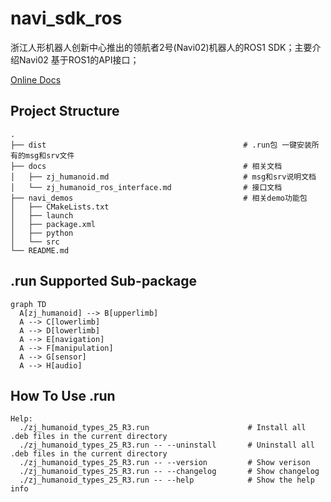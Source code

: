 # navi_sdk_ros
浙江人形机器人创新中心推出的领航者2号(Navi02)机器人的ROS1 SDK；主要介绍Navi02 基于ROS1的API接口；

[Online Docs](https://zj-humanoid.github.io/navi_sdk_documents/)

## Project Structure

```
.
├── dist                                            # .run包 一键安装所有的msg和srv文件
├── docs                                            # 相关文档
│   ├── zj_humanoid.md                              # msg和srv说明文档
│   └── zj_humanoid_ros_interface.md                # 接口文档
├── navi_demos                                      # 相关demo功能包
│   ├── CMakeLists.txt
│   ├── launch
│   ├── package.xml
│   ├── python
│   └── src
└── README.md
```

## .run Supported Sub-package
```mermaid
graph TD
  A[zj_humanoid] --> B[upperlimb]
  A --> C[lowerlimb]
  A --> D[lowerlimb]
  A --> E[navigation]
  A --> F[manipulation]
  A --> G[sensor]
  A --> H[audio]
```



## How To Use .run

```
Help:
  ./zj_humanoid_types_25_R3.run                      # Install all .deb files in the current directory
  ./zj_humanoid_types_25_R3.run -- --uninstall       # Uninstall all .deb files in the current directory
  ./zj_humanoid_types_25_R3.run -- --version         # Show verison
  ./zj_humanoid_types_25_R3.run -- --changelog       # Show changelog
  ./zj_humanoid_types_25_R3.run -- --help            # Show the help info
```